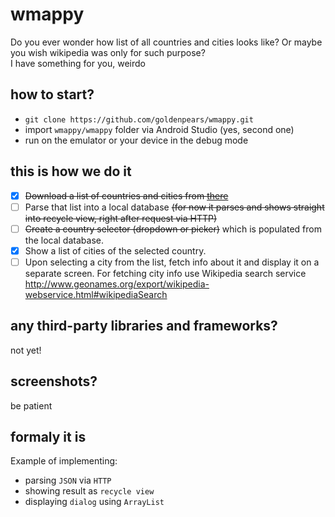 # wmappy
Do you ever wonder how list of all countries and cities looks like? Or maybe you wish wikipedia was only for such purpose?  
I have something for you, weirdo

## how to start?
- `git clone https://github.com/goldenpears/wmappy.git`
- import `wmappy/wmappy` folder via Android Studio (yes, second one)
- run on the emulator or your device in the debug mode

## this is how we do it

- [x] ~~Download a list of countries and cities from [there](https://raw.githubusercontent.com/David-Haim/CountriesToCitiesJSON/master/countriesToCities.json)~~
- [ ] Parse that list into a local database ~~(for now it parses and shows straight into recycle view, right after request via HTTP)~~
- [ ] ~~Create a country selector (dropdown or picker)~~ which is populated from the local database.
- [x] Show a list of cities of the selected country.
- [ ] Upon selecting a city from the list, fetch info about it and display it on a separate screen. For fetching city info use Wikipedia search service http://www.geonames.org/export/wikipedia-webservice.html#wikipediaSearch

## any third-party libraries and frameworks?
not yet!

## screenshots?
be patient

## formaly it is
Example of implementing:
- parsing `JSON` via `HTTP`
- showing result as `recycle view`
- displaying `dialog` using `ArrayList`
